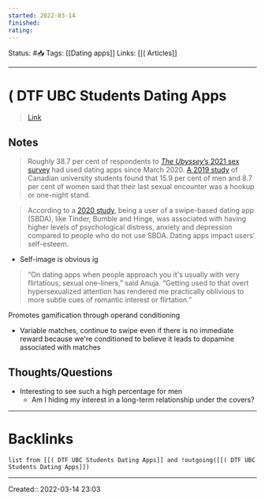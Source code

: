 ```yaml
---
started: 2022-03-14 
finished:
rating: 
---
```

Status: #📥
Tags: [[Dating apps]]
Links: [[( Articles]]
___
# ( DTF UBC Students Dating Apps
> [Link](https://ubyssey.ca/features/r-u-dtf-how-ubc-students-navigate-dating-apps/)
## Notes
> Roughly 38.7 per cent of respondents to [_The Ubyssey_’s 2021 sex survey](https://www.ubyssey.ca/science/sex-survey-2021/) had used dating apps since March 2020. [A 2019 study](http://sieccan.org/wp-content/uploads/2020/08/2019-Trojan-SIECCAN-Sexual-Health-of-Canadian-University-Students-Study-Preliminary-Report.pdf) of Canadian university students found that 15.9 per cent of men and 8.7 per cent of women said that their last sexual encounter was a hookup or one-night stand.

> According to a [2020 study](https://bmcpsychology.biomedcentral.com/articles/10.1186/s40359-020-0373-1), being a user of a swipe-based dating app (SBDA), like Tinder, Bumble and Hinge, was associated with having higher levels of psychological distress, anxiety and depression compared to people who do not use SBDA. Dating apps impact users’ self-esteem.
- Self-image is obvious ig

> “On dating apps when people approach you it's usually with very flirtatious, sexual one-liners,” said Anuja. “Getting used to that overt hypersexualized attention has rendered me practically oblivious to more subtle cues of romantic interest or flirtation.”

Promotes gamification through operand conditioning
- Variable matches, continue to swipe even if there is no immediate reward because we're conditioned to believe it leads to dopamine associated with matches
## Thoughts/Questions
- Interesting to see such a high percentage for men
	- Am I hiding my interest in a long-term relationship under the covers?
___
# Backlinks
```dataview
list from [[( DTF UBC Students Dating Apps]] and !outgoing([[( DTF UBC Students Dating Apps]])
```
___

Created:: 2022-03-14 23:03
